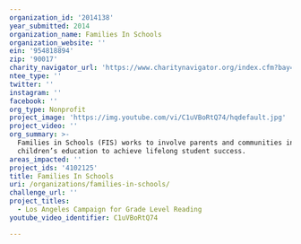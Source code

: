 ```yaml
---
organization_id: '2014138'
year_submitted: 2014
organization_name: Families In Schools
organization_website: ''
ein: '954818894'
zip: '90017'
charity_navigator_url: 'https://www.charitynavigator.org/index.cfm?bay=search.profile&ein=954818894'
ntee_type: ''
twitter: ''
instagram: ''
facebook: ''
org_type: Nonprofit
project_image: 'https://img.youtube.com/vi/C1uVBoRtQ74/hqdefault.jpg'
project_video: ''
org_summary: >-
  Families in Schools (FIS) works to involve parents and communities in their
  children’s education to achieve lifelong student success.
areas_impacted: ''
project_ids: '4102125'
title: Families In Schools
uri: /organizations/families-in-schools/
challenge_url: ''
project_titles:
  - Los Angeles Campaign for Grade Level Reading
youtube_video_identifier: C1uVBoRtQ74

---
```


